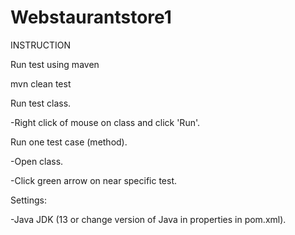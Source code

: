 # Webstaurantstore1

INSTRUCTION

Run test using maven

mvn  clean test

Run test class.

-Right click of mouse on class and click 'Run'.

Run one test case (method).

-Open class.

-Click green arrow on near specific test.

Settings:

-Java JDK (13 or change version of Java in properties in pom.xml).
